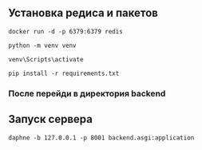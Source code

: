 ## Установка редиса и пакетов 

```
docker run -d -p 6379:6379 redis
```

```
python -m venv venv

venv\Scripts\activate

pip install -r requirements.txt
```
### После перейди в директория backend

## Запуск сервера 

```
daphne -b 127.0.0.1 -p 8001 backend.asgi:application
```
